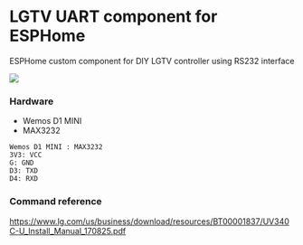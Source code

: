# LGTV UART component for ESPHome

ESPHome custom component for DIY LGTV controller using RS232 interface

<div>
<img src="https://user-images.githubusercontent.com/54183150/80918265-061b7280-8d9f-11ea-8176-2a823d6c3d5a.jpg">
</div>

### Hardware
- Wemos D1 MINI
- MAX3232

```
Wemos D1 MINI : MAX3232
3V3: VCC
G: GND
D3: TXD
D4: RXD
```

### Command reference
https://www.lg.com/us/business/download/resources/BT00001837/UV340C-U_Install_Manual_170825.pdf
